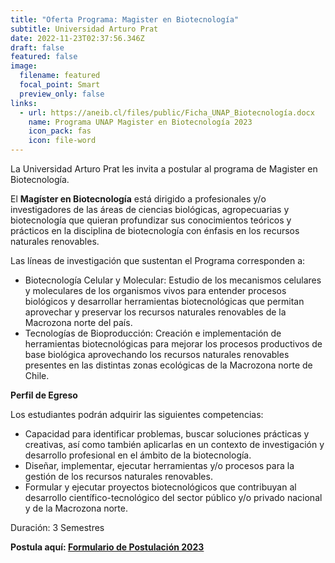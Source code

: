 ```yaml
---
title: "Oferta Programa: Magister en Biotecnología"
subtitle: Universidad Arturo Prat
date: 2022-11-23T02:37:56.346Z
draft: false
featured: false
image:
  filename: featured
  focal_point: Smart
  preview_only: false
links:
  - url: https://aneib.cl/files/public/Ficha_UNAP_Biotecnología.docx
    name: Programa UNAP Magister en Biotecnología 2023
    icon_pack: fas
    icon: file-word
---
```

L﻿a Universidad Arturo Prat les invita a postular al programa de Magister en Biotecnología.

El **Magíster en Biotecnología** está dirigido a profesionales y/o investigadores de las áreas de ciencias biológicas, agropecuarias y biotecnología que quieran profundizar sus conocimientos teóricos y prácticos en la disciplina de biotecnología con énfasis en los recursos naturales renovables.

Las líneas de investigación que sustentan el Programa corresponden a:

* Biotecnología Celular y Molecular: Estudio de los mecanismos celulares y moleculares de los organismos vivos para entender procesos biológicos y desarrollar herramientas biotecnológicas que permitan aprovechar y preservar los recursos naturales renovables de la Macrozona norte del país.
* Tecnologías de Bioproducción: Creación e implementación de herramientas biotecnológicas para mejorar los procesos productivos de base biológica aprovechando los recursos naturales renovables presentes en las distintas zonas ecológicas de la Macrozona norte de Chile.

**Perfil de Egreso**

Los estudiantes podrán adquirir las siguientes competencias:

* Capacidad para identificar problemas, buscar soluciones prácticas y creativas, así como también aplicarlas en un contexto de investigación y desarrollo profesional en el ámbito de la biotecnología.
* Diseñar, implementar, ejecutar herramientas y/o procesos para la gestión de los recursos naturales renovables.
* Formular y ejecutar proyectos biotecnológicos que contribuyan al desarrollo científico-tecnológico del sector público y/o privado nacional y de la Macrozona norte.

Duración: 3 Semestres

**P﻿ostula aquí: [Formulario de Postulación 2023](http://portal.unap.cl/kb/pre-matricula/app/presentacion/formulario_post.php?p=2722)**